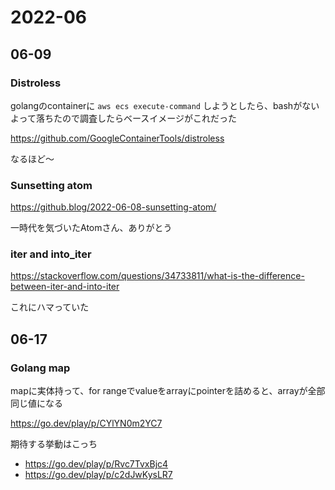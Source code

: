 # 2022-06

## 06-09

### Distroless

golangのcontainerに `aws ecs execute-command` しようとしたら、bashがないよって落ちたので調査したらベースイメージがこれだった

https://github.com/GoogleContainerTools/distroless

なるほど〜

### Sunsetting atom

https://github.blog/2022-06-08-sunsetting-atom/

一時代を気づいたAtomさん、ありがとう

### iter and into_iter

https://stackoverflow.com/questions/34733811/what-is-the-difference-between-iter-and-into-iter

これにハマっていた

## 06-17

### Golang map

mapに実体持って、for rangeでvalueをarrayにpointerを詰めると、arrayが全部同じ値になる

https://go.dev/play/p/CYlYN0m2YC7


期待する挙動はこっち

- https://go.dev/play/p/Rvc7TvxBjc4
- https://go.dev/play/p/c2dJwKysLR7


